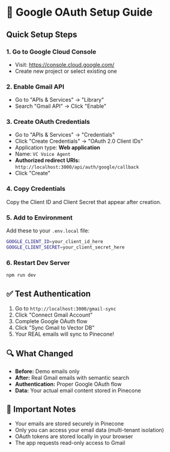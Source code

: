 # 🔐 Google OAuth Setup Guide

## Quick Setup Steps

### 1. **Go to Google Cloud Console**
- Visit: https://console.cloud.google.com/
- Create new project or select existing one

### 2. **Enable Gmail API**
- Go to "APIs & Services" → "Library"
- Search "Gmail API" → Click "Enable"

### 3. **Create OAuth Credentials**
- Go to "APIs & Services" → "Credentials"
- Click "Create Credentials" → "OAuth 2.0 Client IDs"
- Application type: **Web application**
- Name: `VC Voice Agent`
- **Authorized redirect URIs:** `http://localhost:3000/api/auth/google/callback`
- Click "Create"

### 4. **Copy Credentials**
Copy the Client ID and Client Secret that appear after creation.

### 5. **Add to Environment**
Add these to your `.env.local` file:

```bash
GOOGLE_CLIENT_ID=your_client_id_here
GOOGLE_CLIENT_SECRET=your_client_secret_here
```

### 6. **Restart Dev Server**
```bash
npm run dev
```

## ✅ Test Authentication

1. Go to `http://localhost:3000/gmail-sync`
2. Click "Connect Gmail Account"
3. Complete Google OAuth flow
4. Click "Sync Gmail to Vector DB"
5. Your REAL emails will sync to Pinecone!

## 🔍 What Changed

- **Before:** Demo emails only
- **After:** Real Gmail emails with semantic search
- **Authentication:** Proper Google OAuth flow
- **Data:** Your actual email content stored in Pinecone

## 🚨 Important Notes

- Your emails are stored securely in Pinecone
- Only you can access your email data (multi-tenant isolation)
- OAuth tokens are stored locally in your browser
- The app requests read-only access to Gmail
